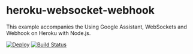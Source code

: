 # heroku-websocket-webhook

This example accompanies the Using Google Assistant, WebSockets and Webhook on Heroku with Node.js.

[![Deploy](https://www.herokucdn.com/deploy/button.svg)](https://heroku.com/deploy)
[![Build Status](https://travis-ci.org/Abhi4710/heroku-websocket-webhook.svg?branch=master)](https://travis-ci.org/Abhi4710/heroku-websocket-webhook)
